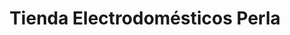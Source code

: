 ---
title: "Tienda Electrodomésticos Perla"
url: /santiago-de-los-caballeros/tienda-electrodomesticos-perla/
shop: general
---